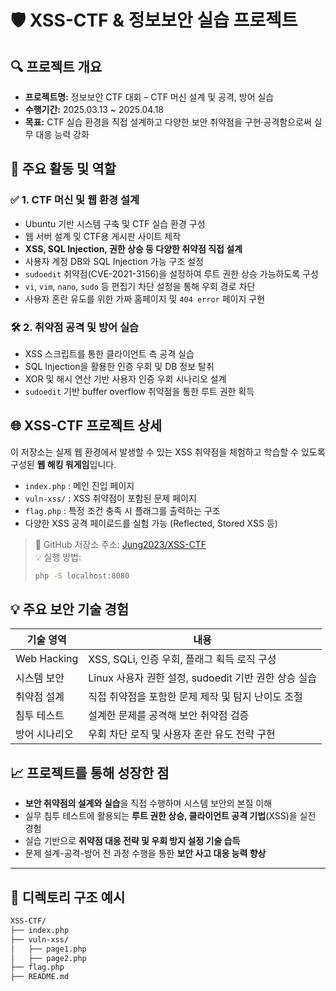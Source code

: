 # 🛡️ XSS-CTF & 정보보안 실습 프로젝트

## 🔍 프로젝트 개요

- **프로젝트명:** 정보보안 CTF 대회 – CTF 머신 설계 및 공격, 방어 실습
- **수행기간:** 2025.03.13 ~ 2025.04.18
- **목표:** CTF 실습 환경을 직접 설계하고 다양한 보안 취약점을 구현·공격함으로써 실무 대응 능력 강화

## 🧩 주요 활동 및 역할

### ✅ 1. CTF 머신 및 웹 환경 설계

- Ubuntu 기반 시스템 구축 및 CTF 실습 환경 구성
- 웹 서버 설계 및 CTF용 게시판 사이트 제작
- **XSS, SQL Injection, 권한 상승 등 다양한 취약점 직접 설계**
- 사용자 계정 DB와 SQL Injection 가능 구조 설정
- `sudoedit` 취약점(CVE-2021-3156)을 설정하여 루트 권한 상승 가능하도록 구성
- `vi`, `vim`, `nano`, `sudo` 등 편집기 차단 설정을 통해 우회 경로 차단
- 사용자 혼란 유도를 위한 가짜 홈페이지 및 `404 error` 페이지 구현

### 🛠 2. 취약점 공격 및 방어 실습

- XSS 스크립트를 통한 클라이언트 측 공격 실습
- SQL Injection을 활용한 인증 우회 및 DB 정보 탈취
- XOR 및 해시 연산 기반 사용자 인증 우회 시나리오 설계
- `sudoedit` 기반 buffer overflow 취약점을 통한 루트 권한 획득

## 🌐 XSS-CTF 프로젝트 상세

이 저장소는 실제 웹 환경에서 발생할 수 있는 XSS 취약점을 체험하고 학습할 수 있도록 구성된 **웹 해킹 워게임**입니다.

- `index.php` : 메인 진입 페이지
- `vuln-xss/` : XSS 취약점이 포함된 문제 페이지
- `flag.php` : 특정 조건 충족 시 플래그를 출력하는 구조
- 다양한 XSS 공격 페이로드를 실험 가능 (Reflected, Stored XSS 등)

> 🔗 GitHub 저장소 주소: [Jung2023/XSS-CTF](https://github.com/Jung2023/XSS-CTF)  
> 💡 실행 방법:  
> ```bash
> php -S localhost:8080
> ```

## 💡 주요 보안 기술 경험

| 기술 영역       | 내용 |
|----------------|------|
| Web Hacking    | XSS, SQLi, 인증 우회, 플래그 획득 로직 구성 |
| 시스템 보안    | Linux 사용자 권한 설정, sudoedit 기반 권한 상승 실습 |
| 취약점 설계    | 직접 취약점을 포함한 문제 제작 및 탐지 난이도 조절 |
| 침투 테스트    | 설계한 문제를 공격해 보안 취약점 검증 |
| 방어 시나리오  | 우회 차단 로직 및 사용자 혼란 유도 전략 구현 |

## 📈 프로젝트를 통해 성장한 점

- **보안 취약점의 설계와 실습**을 직접 수행하며 시스템 보안의 본질 이해
- 실무 침투 테스트에 활용되는 **루트 권한 상승, 클라이언트 공격 기법**(XSS)을 실전 경험
- 실습 기반으로 **취약점 대응 전략 및 우회 방지 설정 기술 습득**
- 문제 설계-공격-방어 전 과정 수행을 통한 **보안 사고 대응 능력 향상**

---

## 📁 디렉토리 구조 예시

```bash
XSS-CTF/
├── index.php
├── vuln-xss/
│   ├── page1.php
│   ├── page2.php
├── flag.php
├── README.md
